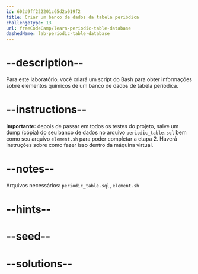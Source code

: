 ```yaml
---
id: 602d9ff222201c65d2a019f2
title: Criar um banco de dados da tabela periódica
challengeType: 13
url: freeCodeCamp/learn-periodic-table-database
dashedName: lab-periodic-table-database
---
```


# --description--

Para este laboratório, você criará um script do Bash para obter informações sobre elementos químicos de um banco de dados de tabela periódica.

# --instructions--

**Importante:** depois de passar em todos os testes do projeto, salve um dump (cópia) do seu banco de dados no arquivo `periodic_table.sql` bem como seu arquivo `element.sh` para poder completar a etapa 2. Haverá instruções sobre como fazer isso dentro da máquina virtual.

# --notes--

Arquivos necessários: `periodic_table.sql`, `element.sh`

# --hints--

# --seed--

# --solutions--

